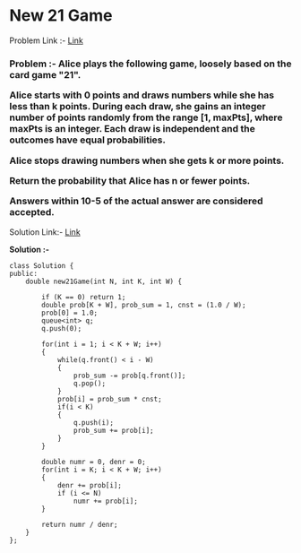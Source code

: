 # New 21 Game

Problem Link :- [Link]()

<h3>
Problem :- Alice plays the following game, loosely based on the card game "21".

Alice starts with 0 points and draws numbers while she has less than k points. During each draw, she gains an integer number of points randomly from the range [1, maxPts], where maxPts is an integer. Each draw is independent and the outcomes have equal probabilities.

Alice stops drawing numbers when she gets k or more points.

Return the probability that Alice has n or fewer points.

Answers within 10-5 of the actual answer are considered accepted.
</h3>

Solution Link:- [Link](https://leetcode.com/problems/new-21-game/submissions/879315124/)

**Solution :-**
```
class Solution {
public:
    double new21Game(int N, int K, int W) {
        
        if (K == 0) return 1;
        double prob[K + W], prob_sum = 1, cnst = (1.0 / W);
        prob[0] = 1.0;
        queue<int> q;
        q.push(0);
        
        for(int i = 1; i < K + W; i++)
        {
            while(q.front() < i - W)
            {
                prob_sum -= prob[q.front()];
                q.pop();
            }
            prob[i] = prob_sum * cnst;
            if(i < K)
            {
                q.push(i);
                prob_sum += prob[i];
            }
        }
        
        double numr = 0, denr = 0;
        for(int i = K; i < K + W; i++)
        {
            denr += prob[i];
            if (i <= N) 
                numr += prob[i];
        }
        
        return numr / denr;
    }
};
```
